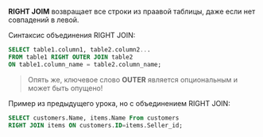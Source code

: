 **RIGHT JOIM** возвращает все строки из праавой таблицы, даже если нет совпадений в левой.

Синтаксис объединения RIGHT JOIN:  
```sql  
SELECT table1.column1, table2.column2...  
FROM table1 RIGHT OUTER JOIN table2  
ON table1.column_name = table2.column_name;  
```  
>Опять же, ключевое слово **OUTER** является опциональным и может быть опущено!

Пример из предыдущего урока, но с объединением RIGHT JOIN:  
```sql  
SELECT customers.Name, items.Name From customers  
RIGHT JOIN items ON customers.ID=items.Seller_id;  
```  
